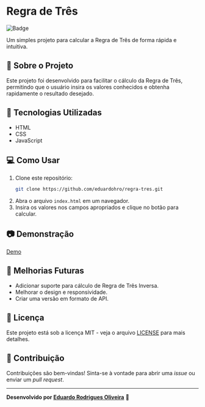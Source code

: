 # Regra de Três

![Badge](https://img.shields.io/badge/Status-Em%20Desenvolvimento-yellow)

Um simples projeto para calcular a Regra de Três de forma rápida e intuitiva.

## 📌 Sobre o Projeto
Este projeto foi desenvolvido para facilitar o cálculo da Regra de Três, permitindo que o usuário insira os valores conhecidos e obtenha rapidamente o resultado desejado.

## 🚀 Tecnologias Utilizadas
- HTML
- CSS
- JavaScript

## 💻 Como Usar
1. Clone este repositório:
   ```sh
   git clone https://github.com/eduardohro/regra-tres.git
   ```
2. Abra o arquivo `index.html` em um navegador.
3. Insira os valores nos campos apropriados e clique no botão para calcular.

## 📷 Demonstração
[Demo](https://eduardohro.github.io/regra-tres/)

## 🔧 Melhorias Futuras
- Adicionar suporte para cálculo de Regra de Três Inversa.
- Melhorar o design e responsividade.
- Criar uma versão em formato de API.

## 📜 Licença
Este projeto está sob a licença MIT - veja o arquivo [LICENSE](LICENSE) para mais detalhes.

## 🤝 Contribuição
Contribuições são bem-vindas! Sinta-se à vontade para abrir uma _issue_ ou enviar um _pull request_.

---
**Desenvolvido por [Eduardo Rodrigues Oliveira](https://github.com/eduardohro)** 🚀

